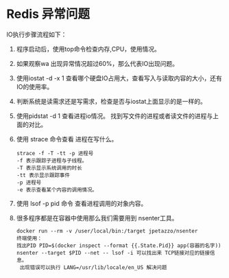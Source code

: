 # Redis 异常问题

IO执行步骤流程如下：

1. 程序启动后，使用top命令检查内存,CPU，使用情况。
2. 如果观察wa 出现异常情况超过60%，那么代表IO出现问题。
3. 使用iostat -d -x 1 查看哪个硬盘IO占用大，查看写入与读取内容的大小，还有IO的使用率。
4. 判断系统是读需求还是写需求，检查是否与iostat上面显示的是一样的。
5. 使用pidstat -d 1 查看进程io情况。 找到写文件的进程或者读文件的进程与上面的对比。
6. 使用 strace 命令查看 进程在写什么。

    ```Linux
    strace -f -T -tt -p 进程号
    -f 表示跟踪子进程与子线程。
    -T 表示显示系统调用的时长
    -tt 表示显示跟踪事件
    -p 进程号
    -e 表示查看某个内容的调用情况。
    ```

7. 使用 lsof -p pid 命令 查看进程调用的对象内容。
8. 很多程序都是在容器中使用那么我们需要用到 nsenter工具。

   ```Linux
   docker run --rm -v /user/local/bin:/target jpetazzo/nsenter
   终端使用：
   找出PID PID=$(docker inspect --format {{.State.Pid}} app(容器的名字))
   nsenter --target $PID --net -- lsof -i 可以找出来 TCP链接对应的链接信息。
    出现错误可以执行 LANG=/usr/lib/locale/en_US 解决问题
   ```